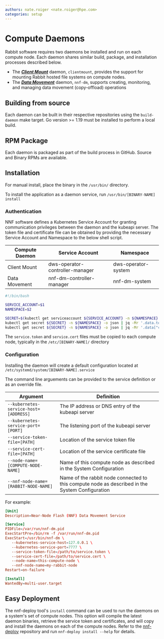 ```yaml
---
authors: nate.roiger <nate.roiger@hpe.com>
categories: setup
---
```


# Compute Daemons

Rabbit software requires two daemons be installed and run on each compute node. Each daemon shares similar build, package, and installation processes described below.

- The [***Client Mount***](https://github.com/HewlettPackard/dws/tree/master/mount-daemon) daemon, `clientmount`, provides the support for mounting Rabbit hosted file systems on compute nodes.
- The [***Data Movement***](https://github.com/NearNodeFlash/nnf-dm/tree/master/daemons/compute) daemon, `nnf-dm`, supports creating, monitoring, and managing data movement (copy-offload) operations

## Building from source

Each daemon can be built in their respective repositories using the `build-daemon` make target. Go version >= 1.19 must be installed to perform a local build.

## RPM Package

Each daemon is packaged as part of the build process in GitHub. Source and Binary RPMs are available.

## Installation

For manual install, place the binary in the `/usr/bin/` directory.

To install the application as a daemon service, run `/usr/bin/[BINARY-NAME] install`

### Authentication

NNF software defines a Kubernetes Service Account for granting communication privileges between the daemon and the kubeapi server. The token file and certificate file can be obtained by providing the necessary Service Account and Namespace to the below shell script.

| Compute Daemon | Service Account | Namespace |
| -------------- | --------------- | --------- |
| Client Mount   | dws-operator-controller-manager | dws-operator-system |
| Data Movement  | nnf-dm-controller-manager | nnf-dm-system |

```bash
#!/bin/bash

SERVICE_ACCOUNT=$1
NAMESPACE=$2

SECRET=$(kubectl get serviceaccount ${SERVICE_ACCOUNT} -n ${NAMESPACE} -o json | jq -Mr '.secrets[].name | select(contains("token"))')
kubectl get secret ${SECRET} -n ${NAMESPACE} -o json | jq -Mr '.data.token' | base64 -D > ./service.token
kubectl get secret ${SECRET} -n ${NAMESPACE} -o json | jq -Mr '.data["ca.crt"]' | base64 -D > ./service.cert
```

The `service.token` and `service.cert` files must be copied to each compute node, typically in the `/etc/[BINARY-NAME]/` directory

### Configuration

Installing the daemon will create a default configuration located at `/etc/systemd/system/[BINARY-NAME].service`

The command line arguements can be provided to the service definition or as an override file.

| Argument | Definition |
| -------- | ---------- |
| `--kubernetes-service-host=[ADDRESS]` | The IP address or DNS entry of the kubeapi server |
| `--kubernetes-service-port=[PORT]` | The listening port of the kubeapi server |
| `--service-token-file=[PATH]` | Location of the service token file |
| `--service-cert-file=[PATH]` | Location of the service certificate file |
| `--node-name=[COMPUTE-NODE-NAME]` | Name of this compute node as described in the System Configuration |
| `--nnf-node-name=[RABBIT-NODE-NAME]` | Name of the rabbit node connected to this compute node as described in the System Configuration |

For example:

```conf title="cat /etc/systemd/system/nnf-dm.service"
[Unit]
Description=Near-Node Flash (NNF) Data Movement Service

[Service]
PIDFile=/var/run/nnf-dm.pid
ExecStartPre=/bin/rm -f /var/run/nnf-dm.pid
ExecStart=/usr/bin/nnf-dm \
   --kubernetes-service-host=127.0.0.1 \
   --kubernetes-service-port=7777 \
   --service-token-file=/path/to/service.token \
   --service-cert-file=/path/to/service.cert \
   --node-name=this-compute-node \
   --nnf-node-name=my-rabbit-node
Restart=on-failure

[Install]
WantedBy=multi-user.target
```

## Easy Deployment

The nnf-deploy tool's `install` command can be used to run the daemons on a system's set of compute nodes. This option will compile the latest daemon binaries, retrieve the service token and certificates, and will copy and install the daemons on each of the compute nodes. Refer to the [nnf-deploy](https://github.com/NearNodeFlash/nnf-deploy) repository and run `nnf-deploy install --help` for details.

